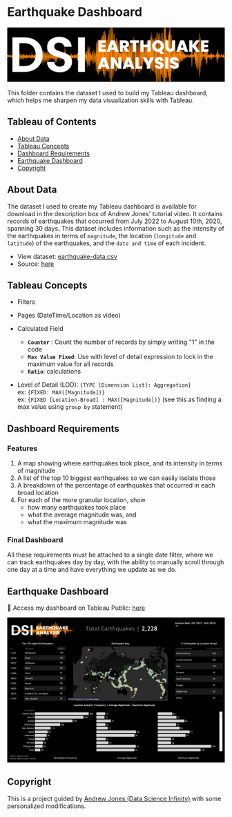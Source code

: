 # Earthquake Dashboard
<img src = "https://github.com/chanronnie/Tableau/blob/main/earthquake/image/DSI%20Earthquake%20Logo.png" width="800">

This folder contains the dataset I used to build my Tableau dashboard, which helps me sharpen my data visualization skills with Tableau. 


## Tableau of Contents
* [About Data](about-data)
* [Tableau Concepts](#tableau-concepts)
* [Dashboard Requirements](#dashboard-requirements)
* [Earthquake Dashboard](#earthquake-dashboard)
* [Copyright](#copyright)


## About Data
The dataset I used to create my Tableau dashboard is available for download in the description box of Andrew Jones' tutorial video. It contains records of earthquakes that occurred from July 2022 to August 10th, 2020, spanning 30 days. This dataset includes information such as the intensity of the earthquakes in terms of `magnitude`, the location (`longitude` and `latitude`) of the earthquakes, and the `date and time` of each incident.

- View dataset: [earthquake-data.csv](https://github.com/chanronnie/Tableau/blob/main/earthquake/data/earthquake-data.csv)
- Source: [here](https://www.youtube.com/watch?v=rf7sxW4iVAs&list=PLsmRQcJN_xK7qSqillLkHPDdH0_uM0jFx&index=2)


## Tableau Concepts

- Filters
- Pages (DateTime/Location as video)
- Calculated Field 

    - **`Counter`** : Count the number of records by simply writing "1" in the code
    - **`Max Value Fixed`**: Use with level of detail expression to lock in the maximum value for all records
    - **`Ratio`**: calculations

- Level of Detail (LOD): `{TYPE [Dimension List]: Aggregation}`</br> ex: `{FIXED: MAX([Magnitude])}`
</br> ex: `{FIXED [Location-Broad] : MAX([Magnitude])}` (see this as finding a max value using `group by` statement)


## Dashboard Requirements
### Features
1. A map showing where earthquakes took place, and its intensity in terms of magnitude
2. A list of the top 10 biggest earthquakes so we can easily isolate those
3. A breakdown of the percentage of earthquakes that occurred in each broad location
4. For each of the more granular location, show 
    - how many earthquakes took place
    - what the average magnitude was, and 
    - what the maximum magnitude was
### Final Dashboard
All these requirements must be attached to a single date filter, where we can track earthquakes day by day, with the ability to manually scroll through one day at a time and have everything we update as we do.


## Earthquake Dashboard
📍 Access my dashboard on Tableau Public: [here](https://public.tableau.com/views/DSEarthquakeTracker/DSEarthquakeTracker?:language=en-US&:display_count=n&:origin=viz_share_link)

<img src = "https://github.com/chanronnie/Tableau/blob/main/earthquake/image/tableau_earthquake.png" width="800">


## Copyright
This is a project guided by [Andrew Jones (Data Science Infinity)](https://www.youtube.com/@andrew-jones-data-science) with some personalized modifications.
